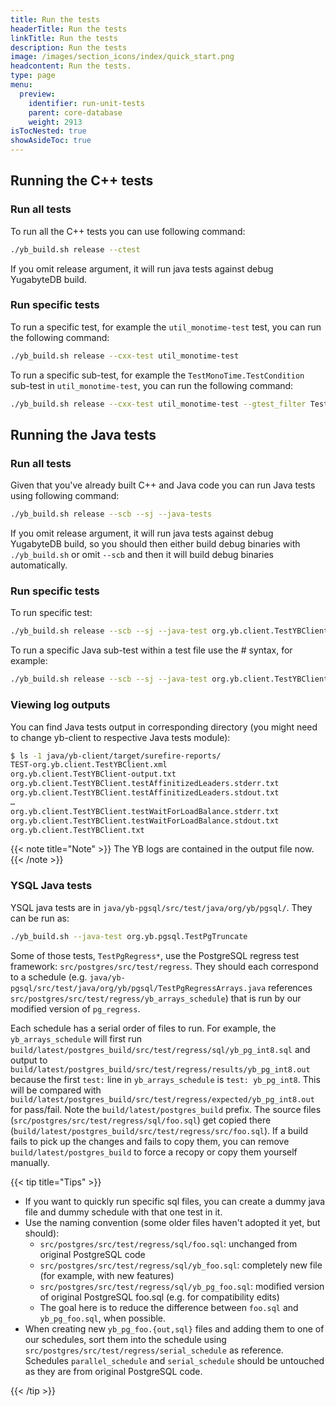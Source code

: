 ```yaml
---
title: Run the tests
headerTitle: Run the tests
linkTitle: Run the tests
description: Run the tests
image: /images/section_icons/index/quick_start.png
headcontent: Run the tests.
type: page
menu:
  preview:
    identifier: run-unit-tests
    parent: core-database
    weight: 2913
isTocNested: true
showAsideToc: true
---
```



## Running the C++ tests

### Run all tests

To run all the C++ tests you can use following command:

```sh
./yb_build.sh release --ctest
```

If you omit release argument, it will run java tests against debug YugabyteDB build.

### Run specific tests

To run a specific test, for example the `util_monotime-test` test, you can run the following command:

```sh
./yb_build.sh release --cxx-test util_monotime-test
```

To run a specific sub-test, for example the `TestMonoTime.TestCondition` sub-test in `util_monotime-test`, you can run the following command:

```sh
./yb_build.sh release --cxx-test util_monotime-test --gtest_filter TestMonoTime.TestCondition
```

## Running the Java tests

### Run all tests

Given that you've already built C++ and Java code you can run Java tests using following command:

```sh
./yb_build.sh release --scb --sj --java-tests
```

If you omit release argument, it will run java tests against debug YugabyteDB build, so you should then either build debug binaries with `./yb_build.sh` or omit `--scb` and then it will build debug binaries automatically.

### Run specific tests

To run specific test:

```sh
./yb_build.sh release --scb --sj --java-test org.yb.client.TestYBClient
```

To run a specific Java sub-test within a test file use the # syntax, for example:

```sh
./yb_build.sh release --scb --sj --java-test org.yb.client.TestYBClient#testClientCreateDestroy
```

### Viewing log outputs

You can find Java tests output in corresponding directory (you might need to change yb-client to respective Java tests module):

```sh
$ ls -1 java/yb-client/target/surefire-reports/
TEST-org.yb.client.TestYBClient.xml
org.yb.client.TestYBClient-output.txt
org.yb.client.TestYBClient.testAffinitizedLeaders.stderr.txt
org.yb.client.TestYBClient.testAffinitizedLeaders.stdout.txt
…
org.yb.client.TestYBClient.testWaitForLoadBalance.stderr.txt
org.yb.client.TestYBClient.testWaitForLoadBalance.stdout.txt
org.yb.client.TestYBClient.txt
```

{{< note title="Note" >}}
The YB logs are contained in the output file now.
{{< /note >}}

### YSQL Java tests

YSQL java tests are in `java/yb-pgsql/src/test/java/org/yb/pgsql/`.  They can be run as:
```bash
./yb_build.sh --java-test org.yb.pgsql.TestPgTruncate
```
Some of those tests, `TestPgRegress*`, use the PostgreSQL regress test framework: `src/postgres/src/test/regress`.
They should each correspond to a schedule (e.g. `java/yb-pgsql/src/test/java/org/yb/pgsql/TestPgRegressArrays.java` references `src/postgres/src/test/regress/yb_arrays_schedule`)
that is run by our modified version of `pg_regress`.

Each schedule has a serial order of files to run.  For example, the `yb_arrays_schedule` will first run `build/latest/postgres_build/src/test/regress/sql/yb_pg_int8.sql`
and output to `build/latest/postgres_build/src/test/regress/results/yb_pg_int8.out` because the first `test:` line in `yb_arrays_schedule` is `test: yb_pg_int8`.
This will be compared with `build/latest/postgres_build/src/test/regress/expected/yb_pg_int8.out` for pass/fail.
Note the `build/latest/postgres_build` prefix.  The source files (`src/postgres/src/test/regress/sql/foo.sql`) get copied there (`build/latest/postgres_build/src/test/regress/src/foo.sql`).
If a build fails to pick up the changes and fails to copy them, you can remove `build/latest/postgres_build` to force a recopy or copy them yourself manually.


{{< tip title="Tips" >}}

   - If you want to quickly run specific sql files, you can create a dummy java file and dummy schedule with that one test in it.
   - Use the naming convention (some older files haven't adopted it yet, but should):
     - `src/postgres/src/test/regress/sql/foo.sql`: unchanged from original PostgreSQL code
     - `src/postgres/src/test/regress/sql/yb_foo.sql`: completely new file (for example, with new features)
     - `src/postgres/src/test/regress/sql/yb_pg_foo.sql`: modified version of original PostgreSQL foo.sql (e.g. for compatibility edits)
     - The goal here is to reduce the difference between `foo.sql` and `yb_pg_foo.sql`, when possible.
   - When creating new `yb_pg_foo.{out,sql}` files and adding them to one of our schedules, sort them into the schedule using `src/postgres/src/test/regress/serial_schedule` as reference.
     Schedules `parallel_schedule` and `serial_schedule` should be untouched as they are from original PostgreSQL code.

{{< /tip >}}
